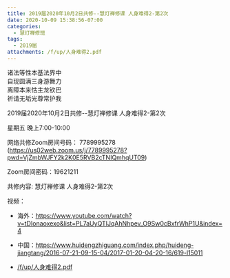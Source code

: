 ```yaml
---
title: 2019届2020年10月2日共修--慧灯禅修课 人身难得2-第2次
date: 2020-10-09 15:38:56-07:00
categories:
  - 慧灯禅修班
tags:
  - 2019届
attachments: /f/up/人身难得2.pdf
---
```

诸法等性本基法界中  
自现圆满三身游舞力  
离障本来怙主龙钦巴  
祈请无垢光尊常护我  

2019届2020年10月2日共修--慧灯禅修课 人身难得2-第2次

星期五 晚上7:00-10:00  

网络共修Zoom房间号码： 7789995278 (<https://us02web.zoom.us/j/7789995278?pwd=VjZmbWJFY2k2K0E5RVB2cTNIQmhqUT09>)

Zoom房间密码：19621211

共修内容: 慧灯禅修课 人身难得2-第2次                           

视频：

- 海外：<https://www.youtube.com/watch?v=tDIonaoxexo&list=PL7aUyQTIJqAhNhpev_O9Sw0cBxfrWhP1U&index=4>
- 中国：<https://www.huidengzhiguang.com/index.php/huideng-jiangtang/2016-07-21-09-15-04/2017-01-20-04-20-16/619-l15011>

- [/f/up/人身难得2.pdf](https://hdvblob.blob.core.windows.net/hdv/f/up/人身难得2.pdf) 